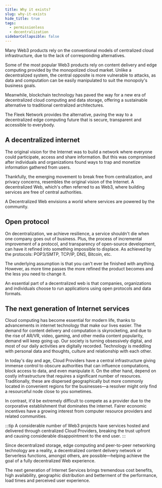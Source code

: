 ```yaml
---
title: Why it exists?
slug: why-it-exists
hide_title: true
tags:
  - permissionless
  - decentralization
sidebarCollapsible: false
---
```


Many Web3 products rely on the conventional models of centralized cloud infrastructure, due to the lack of corresponding alternatives.

Some of the most popular Web3 products rely on content delivery and edge computing provided by the monopolized cloud market. Unlike a decentralized system, the central opposite is more vulnerable to attacks, as data and computation can be easily manipulated to suit the monopoly's business goals.

Meanwhile, blockchain technology has paved the way for a new era of decentralized cloud computing and data storage, offering a sustainable alternative to traditional centralized architectures.

The Fleek Network provides the alternative, paving the way to a decentralized edge computing future that is secure, transparent and accessible to everybody.

## A decentralized internet

The original vision for the Internet was to build a network where everyone could participate, access and share information. But this was compromised after individuals and organizations found ways to trap and monetize information gathered from users.

Thankfully, the emerging movement to break free from centralization, and privacy concerns, resembles the original vision of the Internet. A decentralized Web, which's often referred to as Web3, where building services are free of central authorities.

A Decentralized Web envisions a world where services are powered by the community.

## Open protocol

On decentralization, we achieve resilience, a service shouldn't die when one company goes out of business. Plus, the process of incremental improvement of a protocol, and transparency of open-source development, can have it refined into something impossible to displace. As achieved by the protocols: POP3/SMTP, TCP/IP, DNS, Bitcoin, etc.

The underlying assumption is that you can't ever be finished with anything. However, as more time passes the more refined the product becomes and the less you need to change it.

An essential part of a decentralized web is that companies, organizations and individuals choose to run applications using open protocols and data formats.

## The next generation of Internet services

Cloud computing has become essential for modern life, thanks to advancements in internet technology that make our lives easier. The demand for content delivery and computation is skyrocketing, and due to the rise of AR/VR, video, gaming, and other media content popularity, demand will keep going up.
Our society is turning obsessively digital, and most of our daily activities are digitally recorded. Technology is meddling with personal data and thoughts, culture and relationship with each other.

In today's day and age, Cloud Providers have a central infrastructure giving immense control to obscure authorities that can influence computations, block access to data, and even manipulate it. On the other hand, depend on costly infrastructure that requires a significant number of resources. Traditionally, these are dispersed geographically but more commonly located in convenient regions for the businesses—a resolver might only find a resourceful node close to you sometimes.

In contrast, it'd be extremely difficult to compete as a provider due to the corporative establishment that dominates the internet. Fairer economic incentives have a growing interest from computer resource providers and related communities.

:::tip
A considerable number of Web3 projects have services hosted and delivered through centralized Cloud Providers, breaking the trust upfront and causing considerable disappointment to the end user.
:::

Since decentralized storage, edge computing and peer-to-peer networking technology are a reality, a decentralized content delivery network or Serverless functions, amongst others, are possible—helping achieve the goal of a fully decentralized Web experience. 

The next generation of Internet Services brings tremendous cost benefits, high availability, geographic distribution and betterment of the performance, load times and perceived user experience.
